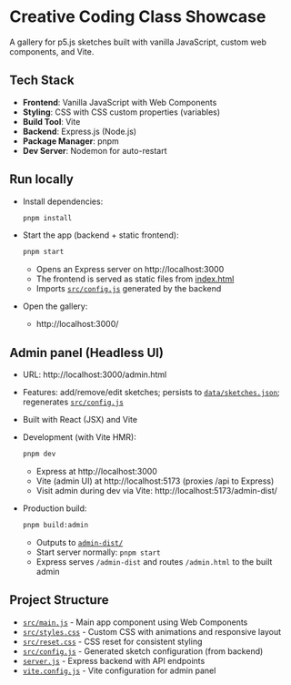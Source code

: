 # Creative Coding Class Showcase

A gallery for p5.js sketches built with vanilla JavaScript, custom web components, and Vite.

## Tech Stack

- **Frontend**: Vanilla JavaScript with Web Components
- **Styling**: CSS with CSS custom properties (variables)
- **Build Tool**: Vite
- **Backend**: Express.js (Node.js)
- **Package Manager**: pnpm
- **Dev Server**: Nodemon for auto-restart

## Run locally

- Install dependencies:
    ```sh
    pnpm install
    ```

- Start the app (backend + static frontend):
    ```sh
    pnpm start
    ```
    - Opens an Express server on http://localhost:3000
    - The frontend is served as static files from [index.html](index.html)
    - Imports [`src/config.js`](src/config.js) generated by the backend

- Open the gallery:
    - http://localhost:3000/

## Admin panel (Headless UI)

- URL: http://localhost:3000/admin.html
- Features: add/remove/edit sketches; persists to [`data/sketches.json`](data/sketches.json); regenerates [`src/config.js`](src/config.js)
- Built with React (JSX) and Vite
- Development (with Vite HMR):
    ```sh
    pnpm dev
    ```
    - Express at http://localhost:3000
    - Vite (admin UI) at http://localhost:5173 (proxies /api to Express)
    - Visit admin during dev via Vite: http://localhost:5173/admin-dist/

- Production build:
    ```sh
    pnpm build:admin
    ```
    - Outputs to [`admin-dist/`](admin-dist/)
    - Start server normally: `pnpm start`
    - Express serves `/admin-dist` and routes `/admin.html` to the built admin

## Project Structure

- [`src/main.js`](src/main.js) - Main app component using Web Components
- [`src/styles.css`](src/styles.css) - Custom CSS with animations and responsive layout
- [`src/reset.css`](src/reset.css) - CSS reset for consistent styling
- [`src/config.js`](src/config.js) - Generated sketch configuration (from backend)
- [`server.js`](server.js) - Express backend with API endpoints
- [`vite.config.js`](vite.config.js) - Vite configuration for admin panel
